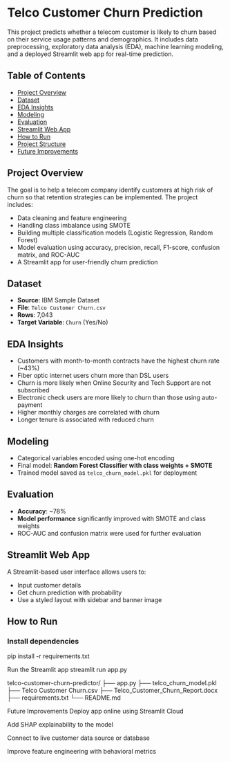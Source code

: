 # Telco Customer Churn Prediction

This project predicts whether a telecom customer is likely to churn based on their service usage patterns and demographics. It includes data preprocessing, exploratory data analysis (EDA), machine learning modeling, and a deployed Streamlit web app for real-time prediction.

## Table of Contents

- [Project Overview](#project-overview)
- [Dataset](#dataset)
- [EDA Insights](#eda-insights)
- [Modeling](#modeling)
- [Evaluation](#evaluation)
- [Streamlit Web App](#streamlit-web-app)
- [How to Run](#how-to-run)
- [Project Structure](#project-structure)
- [Future Improvements](#future-improvements)

## Project Overview

The goal is to help a telecom company identify customers at high risk of churn so that retention strategies can be implemented. The project includes:

- Data cleaning and feature engineering
- Handling class imbalance using SMOTE
- Building multiple classification models (Logistic Regression, Random Forest)
- Model evaluation using accuracy, precision, recall, F1-score, confusion matrix, and ROC-AUC
- A Streamlit app for user-friendly churn prediction

## Dataset

- **Source**: IBM Sample Dataset
- **File**: `Telco Customer Churn.csv`
- **Rows**: 7,043
- **Target Variable**: `Churn` (Yes/No)

## EDA Insights

- Customers with month-to-month contracts have the highest churn rate (~43%)
- Fiber optic internet users churn more than DSL users
- Churn is more likely when Online Security and Tech Support are not subscribed
- Electronic check users are more likely to churn than those using auto-payment
- Higher monthly charges are correlated with churn
- Longer tenure is associated with reduced churn

## Modeling

- Categorical variables encoded using one-hot encoding
- Final model: **Random Forest Classifier with class weights + SMOTE**
- Trained model saved as `telco_churn_model.pkl` for deployment

## Evaluation

- **Accuracy**: ~78%
- **Model performance** significantly improved with SMOTE and class weights
- ROC-AUC and confusion matrix were used for further evaluation

## Streamlit Web App

A Streamlit-based user interface allows users to:

- Input customer details
- Get churn prediction with probability
- Use a styled layout with sidebar and banner image

## How to Run

### Install dependencies

pip install -r requirements.txt

Run the Streamlit app
streamlit run app.py


telco-customer-churn-predictor/
├── app.py
├── telco_churn_model.pkl
├── Telco Customer Churn.csv
├── Telco_Customer_Churn_Report.docx
├── requirements.txt
└── README.md

Future Improvements
Deploy app online using Streamlit Cloud

Add SHAP explainability to the model

Connect to live customer data source or database

Improve feature engineering with behavioral metrics
